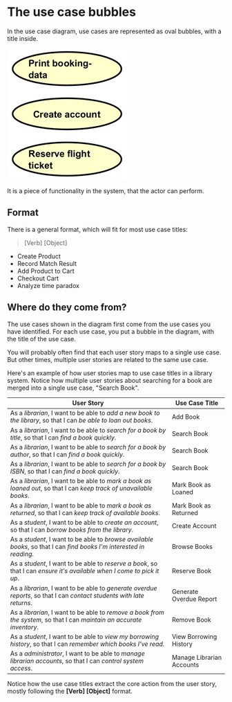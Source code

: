 # The use case bubbles

In the use case diagram, use cases are represented as oval bubbles, with a title inside.

![Use Case](Resources/UseCaseOvals.png)

It is a piece of functionality in the system, that the actor can perform.

## Format

There is a general format, which will fit for most use case titles:

> [Verb] [Object]

- Create Product
- Record Match Result
- Add Product to Cart
- Checkout Cart
- Analyze time paradox

## Where do they come from?

The use cases shown in the diagram first come from the use cases you have identified. For each use case, you put a bubble in the diagram, with the title of the use case.

You will probably often find that each user story maps to a single use case. But other times, multiple user stories are related to the same use case.

Here's an example of how user stories map to use case titles in a library system. Notice how multiple user stories about searching for a book are merged into a single use case, "Search Book".

| User Story | Use Case Title |
|------------|----------------|
| As a _librarian_, I want to be able to _add a new book to the library_, so that I can _be able to loan out books_. | Add Book |
| As a _librarian_, I want to be able to _search for a book by title_, so that I can _find a book quickly_. | Search Book |
| As a _librarian_, I want to be able to _search for a book by author_, so that I can _find a book quickly_. | Search Book |
| As a _librarian_, I want to be able to _search for a book by ISBN_, so that I can _find a book quickly_. | Search Book |
| As a _librarian_, I want to be able to _mark a book as loaned out_, so that I can _keep track of unavailable books_. | Mark Book as Loaned |
| As a _librarian_, I want to be able to _mark a book as returned_, so that I can _keep track of available books_. | Mark Book as Returned |
| As a _student_, I want to be able to _create an account_, so that I can _borrow books from the library_. | Create Account |
| As a _student_, I want to be able to _browse available books_, so that I can _find books I'm interested in reading_. | Browse Books |
| As a _student_, I want to be able to _reserve a book_, so that I can _ensure it's available when I come to pick it up_. | Reserve Book |
| As a _librarian_, I want to be able to _generate overdue reports_, so that I can _contact students with late returns_. | Generate Overdue Report |
| As a _librarian_, I want to be able to _remove a book from the system_, so that I can _maintain an accurate inventory_. | Remove Book |
| As a _student_, I want to be able to _view my borrowing history_, so that I can _remember which books I've read_. | View Borrowing History |
| As a _administrator_, I want to be able to _manage librarian accounts_, so that I can _control system access_. | Manage Librarian Accounts |

Notice how the use case titles extract the core action from the user story, mostly following the **[Verb] [Object]** format.

